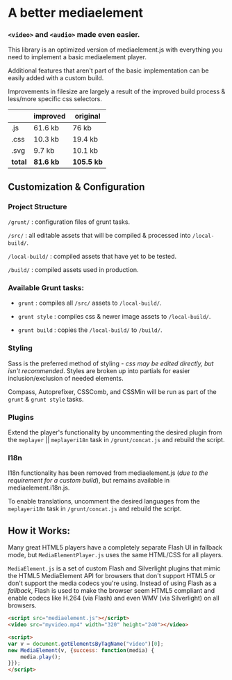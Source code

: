 # A better mediaelement

### `<video>` and `<audio>` made even easier.

This library is an optimized version of mediaelement.js with everything you need to implement a basic mediaelement player.

Additional features that aren't part of the basic implementation can be easily added with a custom build.

Improvements in filesize are largely a result of the improved build process & less/more specific css selectors.

 |      |improved|original|
 |------|------|------|
 | .js  | 61.6 kb | 76 kb |
 | .css | 10.3 kb | 19.4 kb |
 | .svg | 9.7 kb | 10.1 kb |
 | **total** | **81.6 kb** | **105.5 kb** |



## Customization & Configuration

### Project Structure
`/grunt/` : configuration files of grunt tasks.

`/src/` : all editable assets that will be compiled & processed into `/local-build/`.

`/local-build/` : compiled assets that have yet to be tested.

`/build/` : compiled assets used in production.

### Available Grunt tasks:

 - `grunt` : compiles all `/src/` assets to `/local-build/`.

 - `grunt style` : compiles css & newer image assets to `/local-build/`.

 - `grunt build` : copies the `/local-build/` to `/build/`.

### Styling

Sass is the preferred method of styling - *css may be edited directly, but isn't recommended*. Styles are broken up into partials for easier inclusion/exclusion of needed elements.

 Compass, Autoprefixer, CSSComb, and CSSMin will be run as part of the  `grunt` & `grunt style` tasks.

### Plugins

Extend the player's functionality by uncommenting the desired plugin from the `meplayer` || `meplayeri18n` task in `/grunt/concat.js` and rebuild the script.

### I18n

I18n functionality has been removed from mediaelement.js (*due to the requirement for a custom build*), but remains available in mediaelement.i18n.js.

To enable translations, uncomment the desired languages from the `meplayeri18n` task in `/grunt/concat.js` and rebuild the script.

## How it Works:
Many great HTML5 players have a completely separate Flash UI in fallback mode, but `MediaElementPlayer.js` uses the same HTML/CSS for all players.

`MediaElement.js` is a set of custom Flash and Silverlight plugins that mimic the HTML5 MediaElement API for browsers that don't support HTML5 or don't support the media codecs you're using.
Instead of using Flash as a _fallback_, Flash is used to make the browser seem HTML5 compliant and enable codecs like H.264 (via Flash) and even WMV (via Silverlight) on all browsers.
```html
<script src="mediaelement.js"></script>
<video src="myvideo.mp4" width="320" height="240"></video>

<script>
var v = document.getElementsByTagName("video")[0];
new MediaElement(v, {success: function(media) {
	media.play();
}});
</script>
```
